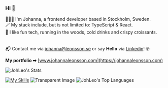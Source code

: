 ### Hi 👋


 🧑🏻‍💻 I'm Johanna, a frontend developer based in Stockholm, Sweden.\
 🪄 My stack include, but is not limited to: TypeScript & React. \
 🌲 I like fun tech, running in the woods, cold drinks and crispy croissants.\
 \
\
📬 Contact me via johanna@leonsson.se or say **Hello** via [Linkedin](https://www.linkedin.com/in/johannaleonsson/)! 🤓

**My portfolio ➡**  [www.johannaleonsson.com](https://johannaleonsson.com)


![JohLeo's Stats](https://github-readme-stats.vercel.app/api?username=JohLeo&bg_color=95,fff,E9E1D9&title_color=233D2B&text_color=233D2B&show_icons=true&icon_color=F6CFDC&hide_border=true&count_private=true) 

[![My Skills](https://skillicons.dev/icons?i=js,html,css,react,redux,ts,git,mongodb,nodejs,webpack,postman,gcp,vscode,netlify,stackoverflow,ai,ps,figma&theme=light&perline=6)](https://skillicons.dev)
![Transparent Image](https://placehold.co/20x40/fff/fff) <!-- Replace with a transparent image URL or use a transparent image placeholder service -->
![JohLeo's Top Languages](https://github-readme-stats.vercel.app/api/top-langs/?username=JohLeo&bg_color=90,fff,E9E1D9&title_color=233D2B&text_color=233D2B&show_icons=true&hide_border=true&layout=compact)

